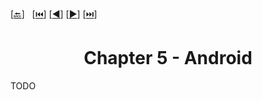 <span id="back-to-top"/>

[[🔙](./README.md)]&nbsp;&nbsp;
[[⏮️](./01%20-%20Wireless.md)]
[[◀️](./04%20-%20Internet%20of%20Things.md)]
[[▶️](./06%20-%20Discovery.md)]
[[⏭️](./07%20-%205G%20and%20Mobile%20Edge%20Computing.md)]

<h1 align="center">Chapter 5 - Android</h1>

TODO
